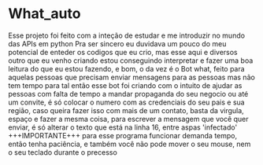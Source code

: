 # What_auto
Esse projeto foi feito com a inteção de estudar e me introduzir no mundo das APIs em python
Pra ser sincero eu duvidava um pouco do meu potencial de enteder os codigos que eu crio, mas esse aqui e diversos outro que eu venho criando estou conseguindo interpretar 
e fazer uma boa leitura do que eu estou fazendo, e bom, o da vez é o Bot what, feito para aquelas pessoas que precisam enviar mensagens para as pessoas mas não tem tempo para tal
então esse bot foi criando com o intuito de ajudar as pessoas com falta de tempo a mandar propaganda do seu negocio ou até um convite, é só colocar o numero com as credenciais do seu pais
e sua região, caso queira fazer isso com mais de um contato, basta da virgula, espaço e fazer a mesma coisa, para escrever a mensagem que você quer enviar, é só alterar o texto que está 
na linha 16, entre aspas 'infectado'
+++IMPORTANTE+++
para esse programa funcionar demanda tempo, então tenha paciência, 
e também você não pode mover o seu mouse, nem o seu teclado durante o precesso
